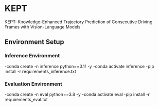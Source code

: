 # KEPT
KEPT: Knowledge-Enhanced Trajectory Prediction of Consecutive Driving Frames with Vision-Language Models
## Environment Setup
### Inference Environment
  -conda create -n inference python==3.11 -y
  -conda activate inference
  -pip install -r requirements_inference.txt
### Evaluation Environment
  -conda create -n eval python==3.8 -y
  -conda activate eval
  -pip install -r requirements_eval.txt

